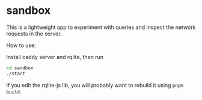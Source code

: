 # sandbox

This is a lightweight app to experiment with queries and inspect the network
requests in the server.

How to use:

Install caddy server and rqlite, then run

```bash
cd sandbox
./start
```

If you edit the rqlite-js lib, you will probably want to rebuild it using
`pnpm build`.
